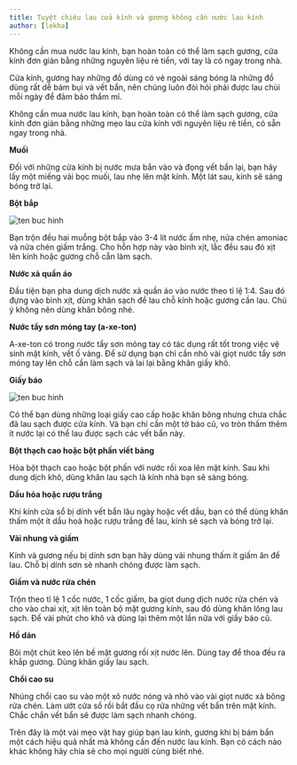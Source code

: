 ```yaml
---
title: Tuyệt chiêu lau cửa kính và gương không cần nước lau kính
author: [lekha]
---
```

Không cần mua nước lau kính, bạn hoàn toàn có thể làm sạch gương, cửa kính đơn giản bằng những nguyên liệu rẻ tiền, với tay là có ngay trong nhà.

Cửa kính, gương hay những đồ dùng có vẻ ngoài sáng bóng là những đồ dùng rất dễ bám bụi và vết bẩn, nên chúng luôn đòi hỏi phải được lau chùi mỗi ngày để đảm bảo thẩm mĩ.

Không cần mua nước lau kính, bạn hoàn toàn có thể làm sạch gương, cửa kính đơn giản bằng những mẹo lau cửa kính với nguyên liệu rẻ tiền, có sẵn ngay trong nhà.

**Muối**

Đối với những cửa kính bị nước mưa bắn vào và đọng vết bẩn lại, bạn hãy lấy một miếng vải bọc muối, lau nhẹ lên mặt kính. Một lát sau, kính sẽ sáng bóng trở lại.

**Bột bắp**

![ten buc hinh](http://imgs.vietnamnet.vn/Images/2017/09/06/19/20170906192611-lau-kinh-1.jpg "ten buc hinh")

Bạn trộn đều hai muỗng bột bắp vào 3-4 lít nước ấm nhẹ, nửa chén amoniac và nửa chén giấm trắng. Cho hỗn hợp này vào bình xịt, lắc đều sau đó xịt lên kính hoặc gương chỗ cẫn làm sạch.

**Nước xả quần áo**

Đầu tiện bạn pha dung dịch nước xả quần áo vào nước theo tỉ lệ 1:4. Sau đó đựng vào bình xịt, dùng khăn sạch để lau chỗ kính hoặc gương cần lau. Chú ý không nên dùng khăn bông nhé.

**Nước tẩy sơn móng tay (a-xe-ton)**

A-xe-ton có trong nước tẩy sơn móng tay có tác dụng rất tốt trong việc vệ sinh mặt kính, vết ố vàng. Để sử dụng bạn chỉ cần nhỏ vài giọt nước tẩy sơn móng tay lên chỗ cần làm sạch và lai lại bằng khăn giấy khô.

**Giấy báo**

![ten buc hinh](http://imgs.vietnamnet.vn/Images/2017/09/06/19/20170906192611-lau-kinh-2.jpg "ten buc hinh")

Có thể bạn dùng những loại giấy cao cấp hoặc khăn bông nhưng chưa chắc đã lau sạch được cửa kính. Và bạn chỉ cần một tờ báo cũ, vo tròn thấm thêm ít nước lại có thể lau được sạch các vết bẩn này.

**Bột thạch cao hoặc bột phấn viết bảng**

Hòa bột thạch cao hoặc bột phấn với nước rồi xoa lên mặt kính. Sau khi dung dịch khô, dùng khăn lau sạch là kính nhà bạn sẽ sáng bóng.

**Dầu hỏa hoặc rượu trắng**

Khi kính cửa sổ bị dính vết bẩn lâu ngày hoặc vết dầu, bạn có thể dùng khăn thấm một ít dầu hoả hoặc rượu trắng để lau, kính sẽ sạch và bóng trở lại.

**Vải nhung và giấm**


Kính và gương nếu bị dính sơn bạn hãy dùng vải nhung thấm ít giấm ăn để lau. Chỗ bị dính sơn sẽ nhanh chóng được làm sạch.

**Giấm và nước rửa chén**

Trộn theo tỉ lệ 1 cốc nước, 1 cốc giấm, ba giọt dung dịch nước rửa chén và cho vào chai xịt, xịt lên toàn bộ mặt gương kính, sau đó dùng khăn lông lau sạch. Để vài phút cho khô và dùng lại thêm một lần nữa với giấy báo cũ.

**Hồ dán**

Bôi một chút keo lên bề mặt gương rồi xịt nước lên. Dùng tay để thoa đều ra khắp gương. Dùng khăn giấy lau sạch.

**Chổi cao su**

Nhúng chổi cao su vào một xô nước nóng và nhỏ vào vài giọt nước xà bông rửa chén. Làm ướt cửa sổ rồi bắt đầu cọ rửa những vết bẩn trên mặt kính. Chắc chắn vết bẩn sẽ được làm sạch nhanh chóng.

Trên đây là một vài mẹo vặt hay giúp bạn lau kính, gương khi bị bám bẩn một cách hiệu quả nhất mà không cần đến nước lau kính. Bạn có cách nào khác không hãy chia sẻ cho mọi người cùng biết nhé.


